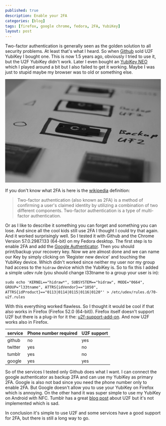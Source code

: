 ```yaml
---
published: true
description: Enable your 2FA
categories: [blog]
tags: [firefox, google chrome, fedora, 2FA, YubiKey]
layout: post
---
```


Two-factor authentication is generally seen as the golden solution to all security problems. At least that's what I heard. 
So when [Github](https://github.com/blog/2071-github-supports-universal-2nd-factor-authentication) sold U2F YubiKey I bought one.
This is now 1.5 years ago, obviously I tried to use it, but the U2F YubiKey didn't work. Later I even bought an [YubiKey NEO]( https://www.yubico.com/products/yubikey-hardware/yubikey-neo/ ) 
which I played around a bit but I also failed to get it working. Maybe I was just to stupid maybe my browser was to old or something else.


![YubiKeys](/blog-bilder/2017-04-11-YubiKey-2FA.jpg)


If you don't know what 2FA is here is the [wikipedia](https://en.wikipedia.org/wiki/Multi-factor_authentication) definition: 


> Two-factor authentication (also known as 2FA) is a method of confirming a user's claimed identity by utilizing a combination of two different components. Two-factor authentication is a type of multi-factor authentication. 


Or as I like to describe it something you can forget and something you can lose. 
And since all the cool kids still use 2FA I thought I could try that again. 
And it worked surprisingly well. So I tested it with Github and the Chrome Version 57.0.2987.133 (64-bit) on my Fedora desktop. The first step is to enable 2FA and add the [Google Authenticator](https://play.google.com/store/apps/details?id=com.google.android.apps.authenticator2&hl=en). Then you should print/backup your recovery key. Now we are almost done and we can name our Key by simply clicking on 'Register new device' and touching the YubiKey device. 
Which didn't worked since neither my user nor my group had access to the `hidraw` device which the YubiKey is. 
So to fix this I added a simple udev rule (you should change l33tname to a group your user is in):


```
sudo echo 'KERNEL=="hidraw*", SUBSYSTEM=="hidraw", MODE="0664", GROUP="l33tname", ATTRS{idVendor}=="1050", ATTRS{idProduct}=="0113|0114|0115|0116|0120"' > /etc/udev/rules.d/70-u2f.rules
```

With this everything worked flawless. So I thought it would be cool if that also works in Firefox (Firefox 52.0 (64-bit)). Firefox itself doesn't support U2F but there is a plug-in for it the: [u2f-support-add-on](https://addons.mozilla.org/de/firefox/addon/u2f-support-add-on/). And now U2F works also in Firefox.


|service | Phone number required | U2F support |
|--------|-----------------------|-------------|
|github  | no                    | yes         |
|twitter | yes                   | no          |
|tumblr  | yes                   | no          |
|google  | yes                   | yes         |

So of the services I tested only Github does what I want. I can connect the google authenticator as backup 2FA and can use my YubiKey as primary 2FA.
Google is also not bad since you need the phone number only to enable 2FA. But Google doesn't allow you to use your YubiKey on Firefox which is annoying.
On the other hand it was super simple to use my YubiKey on Android with NFC. Tumblr has a great [blog post]( https://engineering.tumblr.com/post/145560228370/u2f-with-yubikeys ) about U2F but it's not implemented which is sad.


In conclusion it's simple to use U2F and some services have a good support for 2FA, but there is still a long way to go.
